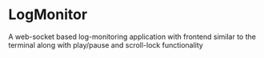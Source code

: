 # LogMonitor
A web-socket based log-monitoring application with frontend similar to the terminal along with play/pause and scroll-lock functionality

